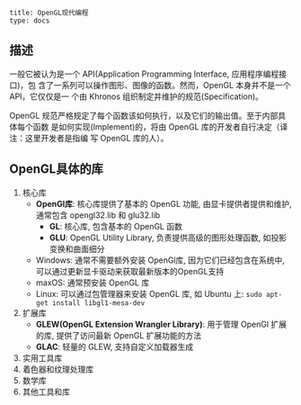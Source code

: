 ```
title: OpenGL现代编程
type: docs
```

## 描述

一般它被认为是一个 API(Application Programming Interface, 应用程序编程接口)，包
含了一系列可以操作图形、图像的函数。然而，OpenGL 本身并不是一个 API，它仅仅是一
个由 Khronos 组织制定并维护的规范(Specification)。

OpenGL 规范严格规定了每个函数该如何执行，以及它们的输出值。至于内部具体每个函数
是如何实现(Implement)的，将由 OpenGL 库的开发者自行决定（译注：这里开发者是指编
写 OpenGL 库的人）。

## OpenGL具体的库

1. 核心库
   * **OpenGl库**: 核心库提供了基本的 OpenGL 功能, 由显卡提供者提供和维护, 通常包含 opengl32.lib 和 glu32.lib
     * **GL**: 核心库, 包含基本的 OpenGL 函数
     * **GLU**: OpenGL Utility Library, 负责提供高级的图形处理函数, 如投影变换和曲面细分
   * Windows: 通常不需要额外安装 OpenGl库, 因为它们已经包含在系统中, 可以通过更新显卡驱动来获取最新版本的OpenGL支持
   * maxOS: 通常预安装 OpenGL 库
   * Linux: 可以通过包管理器来安装 OpenGL 库, 如 Ubuntu 上: `sudo apt-get install libgl1-mesa-dev`
2. 扩展库
   * **GLEW(OpenGL Extension Wrangler Library)**: 用于管理 OpenGl 扩展的库, 提供了访问最新 OpenGL 扩展功能的方法
   * **GLAC**: 轻量的 GLEW, 支持自定义加载器生成
3. 实用工具库
4. 着色器和纹理处理库
5. 数学库
6. 其他工具和库